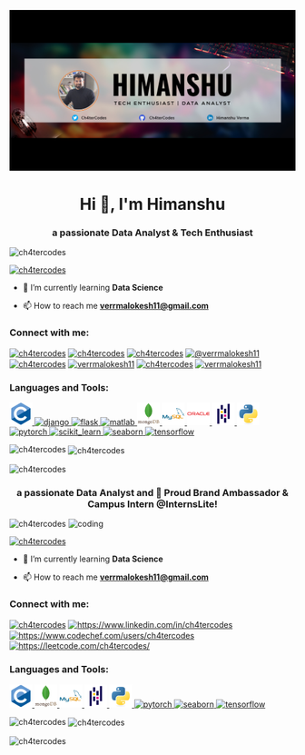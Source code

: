 ![logo](https://github.com/Ch4terCodes/Ch4terCodes/blob/main/Screenshot%20(27).png)
<h1 align="center">Hi 👋, I'm Himanshu</h1>
<h3 align="center">a passionate Data Analyst & Tech Enthusiast</h3>

<p align="left"> <img src="https://komarev.com/ghpvc/?username=ch4tercodes&label=Profile%20views&color=0e75b6&style=flat" alt="ch4tercodes" /> </p>

<p align="left"> <a href="https://twitter.com/ch4tercodes" target="blank"><img src="https://img.shields.io/twitter/follow/ch4tercodes?logo=twitter&style=for-the-badge" alt="ch4tercodes" /></a> </p>

- 🌱 I’m currently learning **Data Science**

- 📫 How to reach me **verrmalokesh11@gmail.com**

<h3 align="left">Connect with me:</h3>
<p align="left">
<a href="https://twitter.com/ch4tercodes" target="blank"><img align="center" src="https://raw.githubusercontent.com/rahuldkjain/github-profile-readme-generator/master/src/images/icons/Social/twitter.svg" alt="ch4tercodes" height="30" width="40" /></a>
<a href="https://linkedin.com/in/ch4tercodes" target="blank"><img align="center" src="https://raw.githubusercontent.com/rahuldkjain/github-profile-readme-generator/master/src/images/icons/Social/linked-in-alt.svg" alt="ch4tercodes" height="30" width="40" /></a>
<a href="https://kaggle.com/ch4tercodes" target="blank"><img align="center" src="https://raw.githubusercontent.com/rahuldkjain/github-profile-readme-generator/master/src/images/icons/Social/kaggle.svg" alt="ch4tercodes" height="30" width="40" /></a>
<a href="https://medium.com/@verrmalokesh11" target="blank"><img align="center" src="https://raw.githubusercontent.com/rahuldkjain/github-profile-readme-generator/master/src/images/icons/Social/medium.svg" alt="@verrmalokesh11" height="30" width="40" /></a>
<a href="https://www.codechef.com/users/ch4tercodes" target="blank"><img align="center" src="https://cdn.jsdelivr.net/npm/simple-icons@3.1.0/icons/codechef.svg" alt="ch4tercodes" height="30" width="40" /></a>
<a href="https://www.hackerrank.com/verrmalokesh11" target="blank"><img align="center" src="https://raw.githubusercontent.com/rahuldkjain/github-profile-readme-generator/master/src/images/icons/Social/hackerrank.svg" alt="verrmalokesh11" height="30" width="40" /></a>
<a href="https://www.leetcode.com/ch4tercodes" target="blank"><img align="center" src="https://raw.githubusercontent.com/rahuldkjain/github-profile-readme-generator/master/src/images/icons/Social/leet-code.svg" alt="ch4tercodes" height="30" width="40" /></a>
<a href="https://auth.geeksforgeeks.org/user/verrmalokesh11" target="blank"><img align="center" src="https://raw.githubusercontent.com/rahuldkjain/github-profile-readme-generator/master/src/images/icons/Social/geeks-for-geeks.svg" alt="verrmalokesh11" height="30" width="40" /></a>
</p>

<h3 align="left">Languages and Tools:</h3>
<p align="left"> <a href="https://www.cprogramming.com/" target="_blank" rel="noreferrer"> <img src="https://raw.githubusercontent.com/devicons/devicon/master/icons/c/c-original.svg" alt="c" width="40" height="40"/> </a> <a href="https://www.djangoproject.com/" target="_blank" rel="noreferrer"> <img src="https://cdn.worldvectorlogo.com/logos/django.svg" alt="django" width="40" height="40"/> </a> <a href="https://flask.palletsprojects.com/" target="_blank" rel="noreferrer"> <img src="https://www.vectorlogo.zone/logos/pocoo_flask/pocoo_flask-icon.svg" alt="flask" width="40" height="40"/> </a> <a href="https://www.mathworks.com/" target="_blank" rel="noreferrer"> <img src="https://upload.wikimedia.org/wikipedia/commons/2/21/Matlab_Logo.png" alt="matlab" width="40" height="40"/> </a> <a href="https://www.mongodb.com/" target="_blank" rel="noreferrer"> <img src="https://raw.githubusercontent.com/devicons/devicon/master/icons/mongodb/mongodb-original-wordmark.svg" alt="mongodb" width="40" height="40"/> </a> <a href="https://www.mysql.com/" target="_blank" rel="noreferrer"> <img src="https://raw.githubusercontent.com/devicons/devicon/master/icons/mysql/mysql-original-wordmark.svg" alt="mysql" width="40" height="40"/> </a> <a href="https://www.oracle.com/" target="_blank" rel="noreferrer"> <img src="https://raw.githubusercontent.com/devicons/devicon/master/icons/oracle/oracle-original.svg" alt="oracle" width="40" height="40"/> </a> <a href="https://pandas.pydata.org/" target="_blank" rel="noreferrer"> <img src="https://raw.githubusercontent.com/devicons/devicon/2ae2a900d2f041da66e950e4d48052658d850630/icons/pandas/pandas-original.svg" alt="pandas" width="40" height="40"/> </a> <a href="https://www.python.org" target="_blank" rel="noreferrer"> <img src="https://raw.githubusercontent.com/devicons/devicon/master/icons/python/python-original.svg" alt="python" width="40" height="40"/> </a> <a href="https://pytorch.org/" target="_blank" rel="noreferrer"> <img src="https://www.vectorlogo.zone/logos/pytorch/pytorch-icon.svg" alt="pytorch" width="40" height="40"/> </a> <a href="https://scikit-learn.org/" target="_blank" rel="noreferrer"> <img src="https://upload.wikimedia.org/wikipedia/commons/0/05/Scikit_learn_logo_small.svg" alt="scikit_learn" width="40" height="40"/> </a> <a href="https://seaborn.pydata.org/" target="_blank" rel="noreferrer"> <img src="https://seaborn.pydata.org/_images/logo-mark-lightbg.svg" alt="seaborn" width="40" height="40"/> </a> <a href="https://www.tensorflow.org" target="_blank" rel="noreferrer"> <img src="https://www.vectorlogo.zone/logos/tensorflow/tensorflow-icon.svg" alt="tensorflow" width="40" height="40"/> </a> </p>

<p><img align="left" src="https://github-readme-stats.vercel.app/api/top-langs?username=ch4tercodes&show_icons=true&locale=en&layout=compact" alt="ch4tercodes" /></p>

<p>&nbsp;<img align="center" src="https://github-readme-stats.vercel.app/api?username=ch4tercodes&show_icons=true&locale=en" alt="ch4tercodes" /></p>

<p><img align="center" src="https://github-readme-streak-stats.herokuapp.com/?user=ch4tercodes&" alt="ch4tercodes" /></p>

<h3 align="center">a passionate Data Analyst and 🚀 Proud Brand Ambassador & Campus Intern @InternsLite!</h3>

<img align="right" alt="coding" width="400" src="https://i.pinimg.com/originals/54/e3/7d/54e37d8074ebcde1d96c77d7b2a7f310.gif">

<p align="left"> <img src="https://komarev.com/ghpvc/?username=ch4tercodes&label=Profile%20views&color=0e75b6&style=flat" alt="ch4tercodes" /> </p>

<p align="left"> <a href="https://twitter.com/ch4tercodes" target="blank"><img src="https://img.shields.io/twitter/follow/ch4tercodes?logo=twitter&style=for-the-badge" alt="ch4tercodes" /></a> </p>

- 🌱 I’m currently learning **Data Science**

- 📫 How to reach me **verrmalokesh11@gmail.com**

<h3 align="left">Connect with me:</h3>
<p align="left">
<a href="https://twitter.com/ch4tercodes" target="blank"><img align="center" src="https://raw.githubusercontent.com/rahuldkjain/github-profile-readme-generator/master/src/images/icons/Social/twitter.svg" alt="ch4tercodes" height="30" width="40" /></a>
<a href="https://linkedin.com/in/https://www.linkedin.com/in/ch4tercodes" target="blank"><img align="center" src="https://raw.githubusercontent.com/rahuldkjain/github-profile-readme-generator/master/src/images/icons/Social/linked-in-alt.svg" alt="https://www.linkedin.com/in/ch4tercodes" height="30" width="40" /></a>
<a href="https://www.codechef.com/users/https://www.codechef.com/users/ch4tercodes" target="blank"><img align="center" src="https://cdn.jsdelivr.net/npm/simple-icons@3.1.0/icons/codechef.svg" alt="https://www.codechef.com/users/ch4tercodes" height="30" width="40" /></a>
<a href="https://www.leetcode.com/https://leetcode.com/ch4tercodes/" target="blank"><img align="center" src="https://raw.githubusercontent.com/rahuldkjain/github-profile-readme-generator/master/src/images/icons/Social/leet-code.svg" alt="https://leetcode.com/ch4tercodes/" height="30" width="40" /></a>
</p>

<h3 align="left">Languages and Tools:</h3>
<p align="left"> <a href="https://www.cprogramming.com/" target="_blank" rel="noreferrer"> <img src="https://raw.githubusercontent.com/devicons/devicon/master/icons/c/c-original.svg" alt="c" width="40" height="40"/> </a> <a href="https://www.mongodb.com/" target="_blank" rel="noreferrer"> <img src="https://raw.githubusercontent.com/devicons/devicon/master/icons/mongodb/mongodb-original-wordmark.svg" alt="mongodb" width="40" height="40"/> </a> <a href="https://www.mysql.com/" target="_blank" rel="noreferrer"> <img src="https://raw.githubusercontent.com/devicons/devicon/master/icons/mysql/mysql-original-wordmark.svg" alt="mysql" width="40" height="40"/> </a> <a href="https://pandas.pydata.org/" target="_blank" rel="noreferrer"> <img src="https://raw.githubusercontent.com/devicons/devicon/2ae2a900d2f041da66e950e4d48052658d850630/icons/pandas/pandas-original.svg" alt="pandas" width="40" height="40"/> </a> <a href="https://www.python.org" target="_blank" rel="noreferrer"> <img src="https://raw.githubusercontent.com/devicons/devicon/master/icons/python/python-original.svg" alt="python" width="40" height="40"/> </a> <a href="https://pytorch.org/" target="_blank" rel="noreferrer"> <img src="https://www.vectorlogo.zone/logos/pytorch/pytorch-icon.svg" alt="pytorch" width="40" height="40"/> </a> <a href="https://seaborn.pydata.org/" target="_blank" rel="noreferrer"> <img src="https://seaborn.pydata.org/_images/logo-mark-lightbg.svg" alt="seaborn" width="40" height="40"/> </a> <a href="https://www.tensorflow.org" target="_blank" rel="noreferrer"> <img src="https://www.vectorlogo.zone/logos/tensorflow/tensorflow-icon.svg" alt="tensorflow" width="40" height="40"/> </a> </p>

<p><img align="left" src="https://github-readme-stats.vercel.app/api/top-langs?username=ch4tercodes&show_icons=true&locale=en&layout=compact" alt="ch4tercodes" /></p>

<p>&nbsp;<img align="center" src="https://github-readme-stats.vercel.app/api?username=ch4tercodes&show_icons=true&locale=en" alt="ch4tercodes" /></p>

<p><img align="center" src="https://github-readme-streak-stats.herokuapp.com/?user=ch4tercodes&" alt="ch4tercodes" /></p>
